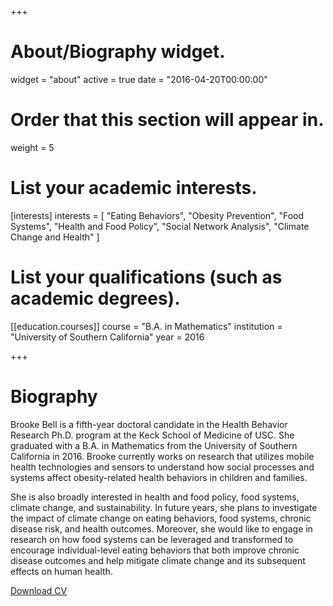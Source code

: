 +++
# About/Biography widget.
widget = "about"
active = true
date = "2016-04-20T00:00:00"

# Order that this section will appear in.
weight = 5

# List your academic interests.
[interests]
  interests = [
    "Eating Behaviors",
    "Obesity Prevention",
    "Food Systems",
    "Health and Food Policy",
    "Social Network Analysis",
    "Climate Change and Health"
  ]

# List your qualifications (such as academic degrees).

[[education.courses]]
  course = "B.A. in Mathematics"
  institution = "University of Southern California"
  year = 2016
 
+++

# Biography

Brooke Bell is a fifth-year doctoral candidate in the Health Behavior Research Ph.D. program at the Keck School of Medicine of USC. She graduated with a B.A. in Mathematics from the University of Southern California in 2016. Brooke currently works on research that utilizes mobile health technologies and sensors to understand how social processes and systems affect obesity-related health behaviors in children and families.

She is also broadly interested in health and food policy, food systems, climate change, and sustainability. In future years, she plans to investigate the impact of climate change on eating behaviors, food systems, chronic disease risk, and health outcomes. Moreover, she would like to engage in research on how food systems can be leveraged and transformed to encourage individual-level eating behaviors that both improve chronic disease outcomes and help mitigate climate change and its subsequent effects on human health. 

[Download CV](https://bit.ly/bmb_cv_11-20)

